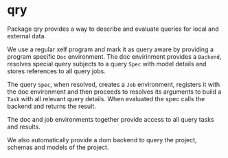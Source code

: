 qry
===

Package qry provides a way to describe and evaluate queries for local and external data.

We use a regular xelf program and mark it as query aware by providing a program specific `Doc`
environment. The doc envirinment provides a `Backend`, resolves special query subjects to a query
`Spec` with model details and stores references to all query jobs.

The query `Spec`, when resolved, creates a `Job` environment, registers it with the doc environment
and then proceeds to resolves its arguments to build a `Task` with all relevant query details. When
evaluated the spec calls the backend and returns the result.

The doc and job environments together provide access to all query tasks and results.

We also automatically provide a dom backend to query the project, schemas and models of the project.
